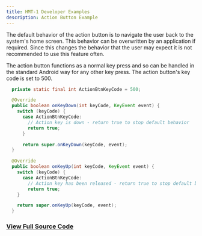 ```yaml
---
title: HMT-1 Developer Examples
description: Action Button Example
---
```


The default behavior of the action button is to navigate the user back to the system's home screen. This behavior can be overwritten by an application if required. Since this changes the behavior that the user may expect it is not recommended to use this feature often. 

The action button functions as a normal key press and so can be handled in the standard Android way for any other key press. The action button's key code is set to 500.

```java
  private static final int ActionBtnKeyCode = 500;

  @Override
  public boolean onKeyDown(int keyCode, KeyEvent event) {
    switch (keyCode) {
      case ActionBtnKeyCode:
        // Action key is down - return true to stop default behavior
        return true;
      }

      return super.onKeyDown(keyCode, event);
  }

  @Override
  public boolean onKeyUp(int keyCode, KeyEvent event) {
    switch (keyCode) {
      case ActionBtnKeyCode:
        // Action key has been released - return true to stop default behavior
        return true;
    }

    return super.onKeyUp(keyCode, event);
  }
```

### [View Full Source Code](https://github.com/realwear/Developer-Examples/blob/master/hmt1developerexamples/src/main/java/com/realwear/hmt1developerexamples/ActionButtonActivity.java)
